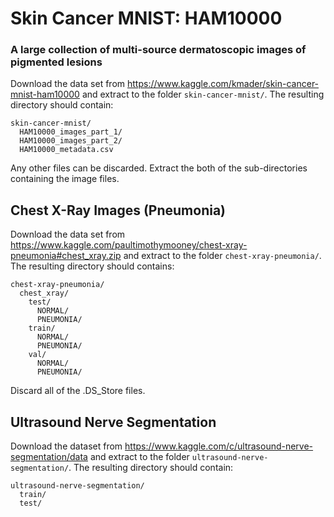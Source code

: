 
# Skin Cancer MNIST: HAM10000
### A large collection of multi-source dermatoscopic images of pigmented lesions
Download the data set from https://www.kaggle.com/kmader/skin-cancer-mnist-ham10000 and extract to the folder ```skin-cancer-mnist/```. The resulting directory should contain:
```
skin-cancer-mnist/
  HAM10000_images_part_1/
  HAM10000_images_part_2/
  HAM10000_metadata.csv
```
Any other files can be discarded. Extract the both of the sub-directories containing the image files.


## Chest X-Ray Images (Pneumonia)
Download the data set from https://www.kaggle.com/paultimothymooney/chest-xray-pneumonia#chest_xray.zip and extract to the folder ```chest-xray-pneumonia/```. The resulting directory should contains:
```
chest-xray-pneumonia/
  chest_xray/
    test/
      NORMAL/
      PNEUMONIA/
    train/
      NORMAL/
      PNEUMONIA/
    val/
      NORMAL/
      PNEUMONIA/
```
Discard all of the .DS_Store files.


## Ultrasound Nerve Segmentation
Download the dataset from https://www.kaggle.com/c/ultrasound-nerve-segmentation/data and extract to the folder ```ultrasound-nerve-segmentation/```. The resulting directory should contain:

```
ultrasound-nerve-segmentation/
  train/
  test/
```
